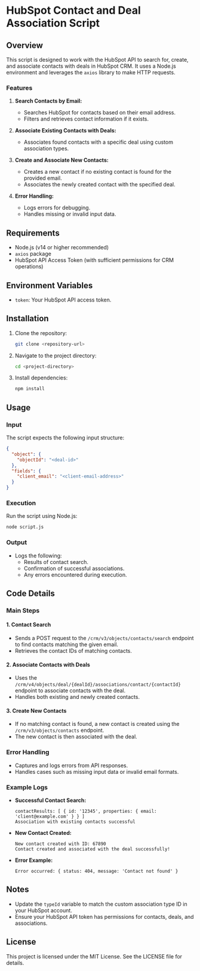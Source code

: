 # HubSpot Contact and Deal Association Script

## Overview
This script is designed to work with the HubSpot API to search for, create, and associate contacts with deals in HubSpot CRM. It uses a Node.js environment and leverages the `axios` library to make HTTP requests.

### Features
1. **Search Contacts by Email:**
   - Searches HubSpot for contacts based on their email address.
   - Filters and retrieves contact information if it exists.

2. **Associate Existing Contacts with Deals:**
   - Associates found contacts with a specific deal using custom association types.

3. **Create and Associate New Contacts:**
   - Creates a new contact if no existing contact is found for the provided email.
   - Associates the newly created contact with the specified deal.

4. **Error Handling:**
   - Logs errors for debugging.
   - Handles missing or invalid input data.

## Requirements
- Node.js (v14 or higher recommended)
- `axios` package
- HubSpot API Access Token (with sufficient permissions for CRM operations)

## Environment Variables
- `token`: Your HubSpot API access token.

## Installation
1. Clone the repository:
   ```bash
   git clone <repository-url>
   ```
2. Navigate to the project directory:
   ```bash
   cd <project-directory>
   ```
3. Install dependencies:
   ```bash
   npm install
   ```

## Usage
### Input
The script expects the following input structure:
```json
{
  "object": {
    "objectId": "<deal-id>"
  },
  "fields": {
    "client_email": "<client-email-address>"
  }
}
```

### Execution
Run the script using Node.js:
```bash
node script.js
```

### Output
- Logs the following:
  - Results of contact search.
  - Confirmation of successful associations.
  - Any errors encountered during execution.

## Code Details
### Main Steps
#### 1. Contact Search
- Sends a POST request to the `/crm/v3/objects/contacts/search` endpoint to find contacts matching the given email.
- Retrieves the contact IDs of matching contacts.

#### 2. Associate Contacts with Deals
- Uses the `/crm/v4/objects/deal/{dealId}/associations/contact/{contactId}` endpoint to associate contacts with the deal.
- Handles both existing and newly created contacts.

#### 3. Create New Contacts
- If no matching contact is found, a new contact is created using the `/crm/v3/objects/contacts` endpoint.
- The new contact is then associated with the deal.

### Error Handling
- Captures and logs errors from API responses.
- Handles cases such as missing input data or invalid email formats.

### Example Logs
- **Successful Contact Search:**
  ```
  contactResults: [ { id: '12345', properties: { email: 'client@example.com' } } ]
  Association with existing contacts successful
  ```
- **New Contact Created:**
  ```
  New contact created with ID: 67890
  Contact created and associated with the deal successfully!
  ```
- **Error Example:**
  ```
  Error occurred: { status: 404, message: 'Contact not found' }
  ```

## Notes
- Update the `typeId` variable to match the custom association type ID in your HubSpot account.
- Ensure your HubSpot API token has permissions for contacts, deals, and associations.

## License
This project is licensed under the MIT License. See the LICENSE file for details.
